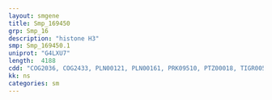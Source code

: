 ```yaml
---
layout: smgene
title: Smp_169450
grp: Smp_16
description: "histone H3"
smp: Smp_169450.1
uniprot: "G4LXU7"
length:  4188
cdd: "COG2036, COG2433, PLN00121, PLN00161, PRK09510, PTZ00018, TIGR00570, cl00074, pfam00125, pfam05672, smart00428"
kk: ns
categories: sm
---
```

